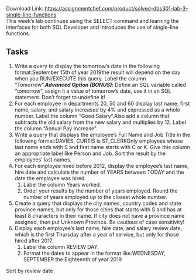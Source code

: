 Download Link: https://assignmentchef.com/product/solved-dbs301-lab-3-single-line-functions
<br>
This week’s lab continues using the SELECT command and learning the interfaces for both SQL Developer and introduces the use of single-line functions.

<h2>Tasks</h2>

<ol>

 <li>Write a query to display the tomorrow’s date in the following format:September 15th of year 2019the result will depend on the day when you RUN/EXECUTE this query.  Label the column “Tomorrow”.<strong><em>Advanced Option (BONUS)</em>:  </strong>Define an SQL variable called “tomorrow”, assign it a value of tomorrow’s date, use it in an SQL statement.  Don’t forget to undefine it!</li>

 <li>For each employee in departments 20, 50 and 60 display last name, first name, salary, and salary increased by 4% and expressed as a whole number. Label the column “Good Salary”.Also add a column that subtracts the old salary from the new salary and multiplies by 12. Label the column “Annual Pay Increase”.</li>

 <li>Write a query that displays the employee’s Full Name and Job Title in the following format:DAVIES, CURTIS is ST_CLERKOnly employees whose last name ends with S and first name starts with C or K.  Give this column an appropriate label like Person and Job.  Sort the result by the employees’ last names.</li>

 <li>For each employee hired before 2012, display the employee’s last name, hire date and calculate the number of YEARS between TODAY and the date the employee was hired.

  <ol>

   <li>Label the column Years worked.</li>

   <li>Order your results by the number of years employed. Round the number of years employed up to the closest whole number.</li>

  </ol></li>

 <li>Create a query that displays the city names, country codes and state province names, but only for those cities that starts with S and has at least 8 characters in their name. If city does not have a province name assigned, then put Unknown Province. Be cautious of case sensitivity!</li>

 <li>Display each employee’s last name, hire date, and salary review date, which is the first Thursday after a year of service, but only for those hired after 2017.

  <ol>

   <li>Label the column REVIEW DAY.</li>

   <li>Format the dates to appear in the format like:WEDNESDAY, SEPTEMBER the Eighteenth of year 2019</li>

  </ol></li>

</ol>

Sort by review date